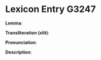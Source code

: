 # Lexicon Entry G3247

**Lemma**: 

**Transliteration (xlit)**: 

**Pronunciation**: 

**Description**:

